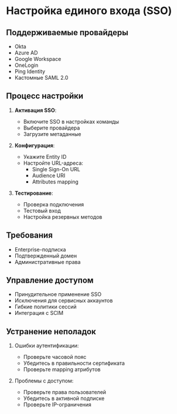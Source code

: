 # Настройка единого входа (SSO)

## Поддерживаемые провайдеры
- Okta
- Azure AD
- Google Workspace
- OneLogin
- Ping Identity
- Кастомные SAML 2.0

## Процесс настройки
1. **Активация SSO**:
   - Включите SSO в настройках команды
   - Выберите провайдера
   - Загрузите метаданные

2. **Конфигурация**:
   - Укажите Entity ID
   - Настройте URL-адреса:
     - Single Sign-On URL
     - Audience URI
     - Attributes mapping

3. **Тестирование**:
   - Проверка подключения
   - Тестовый вход
   - Настройка резервных методов

## Требования
- Enterprise-подписка
- Подтвержденный домен
- Административные права

## Управление доступом
- Принудительное применение SSO
- Исключения для сервисных аккаунтов
- Гибкие политики сессий
- Интеграция с SCIM

## Устранение неполадок
1. Ошибки аутентификации:
   - Проверьте часовой пояс
   - Убедитесь в правильности сертификата
   - Проверьте mapping атрибутов

2. Проблемы с доступом:
   - Проверьте права пользователей
   - Убедитесь в активной подписке
   - Проверьте IP-ограничения
